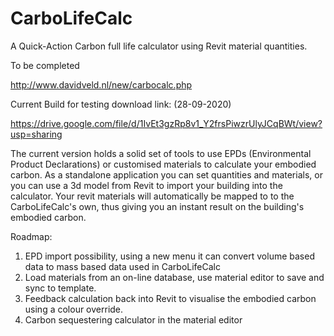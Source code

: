 # CarboLifeCalc
A Quick-Action Carbon full life calculator using Revit material quantities.

To be completed

http://www.davidveld.nl/new/carbocalc.php

Current Build for testing download link: (28-09-2020)

https://drive.google.com/file/d/1IvEt3gzRp8v1_Y2frsPiwzrUlyJCqBWt/view?usp=sharing

The current version holds a solid set of tools to use EPDs (Environmental Product Declarations) or customised materials to calculate your embodied carbon. 
As a standalone application you can set quantities and materials,  or you can use a 3d model from Revit to import your building into the calculator. Your revit materials will automatically be mapped to to the CarboLifeCalc's own, thus giving you an instant result on the building's embodied carbon.

Roadmap:
1. EPD import possibility, using a new menu it can convert volume based data to mass based data used in CarboLifeCalc
2. Load materials from an on-line database, use material editor to save and sync to template.
3. Feedback calculation back into Revit to visualise the embodied carbon using a colour override.
4. Carbon sequestering calculator in the material editor

